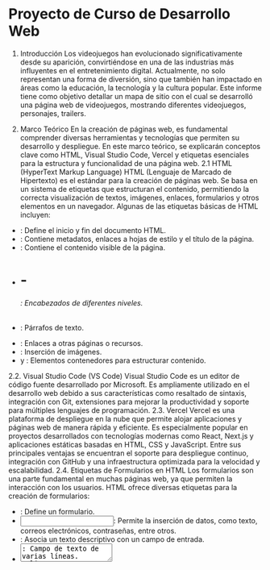 # Proyecto de Curso de Desarrollo Web

1. Introducción
Los videojuegos han evolucionado significativamente desde su aparición, convirtiéndose en una de las industrias más influyentes en el entretenimiento digital. Actualmente, no solo representan una forma de diversión, sino que también han impactado en áreas como la educación, la tecnología y la cultura popular.
Este informe tiene como objetivo detallar un mapa de sitio con el cual se desarrolló una página web de videojuegos, mostrando diferentes videojuegos, personajes, trailers.

2.	Marco Teórico
En la creación de páginas web, es fundamental comprender diversas herramientas y tecnologías que permiten su desarrollo y despliegue. En este marco teórico, se explicarán conceptos clave como HTML, Visual Studio Code, Vercel y etiquetas esenciales para la estructura y funcionalidad de una página web.
2.1 HTML (HyperText Markup Language)
HTML (Lenguaje de Marcado de Hipertexto) es el estándar para la creación de páginas web. Se basa en un sistema de etiquetas que estructuran el contenido, permitiendo la correcta visualización de textos, imágenes, enlaces, formularios y otros elementos en un navegador.
Algunas de las etiquetas básicas de HTML incluyen:
* <html>: Define el inicio y fin del documento HTML.
*	<head>: Contiene metadatos, enlaces a hojas de estilo y el título de la página.
*	<body>: Contiene el contenido visible de la página.
*	<h1> - <h6>: Encabezados de diferentes niveles.
*	<p>: Párrafos de texto.
*	<a>: Enlaces a otras páginas o recursos.
*	<img>: Inserción de imágenes.
*	<div> y <span>: Elementos contenedores para estructurar contenido.
2.2. Visual Studio Code (VS Code)
Visual Studio Code es un editor de código fuente desarrollado por Microsoft. Es ampliamente utilizado en el desarrollo web debido a sus características como resaltado de sintaxis, integración con Git, extensiones para mejorar la productividad y soporte para múltiples lenguajes de programación.
2.3. Vercel
Vercel es una plataforma de despliegue en la nube que permite alojar aplicaciones y páginas web de manera rápida y eficiente. Es especialmente popular en proyectos desarrollados con tecnologías modernas como React, Next.js y aplicaciones estáticas basadas en HTML, CSS y JavaScript. Entre sus principales ventajas se encuentran el soporte para despliegue continuo, integración con GitHub y una infraestructura optimizada para la velocidad y escalabilidad.
2.4. Etiquetas de Formularios en HTML
Los formularios son una parte fundamental en muchas páginas web, ya que permiten la interacción con los usuarios. HTML ofrece diversas etiquetas para la creación de formularios:
*	<form>: Define un formulario.
*	<input>: Permite la inserción de datos, como texto, correos electrónicos, contraseñas, entre otros.
*	<label>: Asocia un texto descriptivo con un campo de entrada.
*	<textarea>: Campo de texto de varias líneas.
*	<select> y <option>: Menús desplegables.
*	<button>: Botón para enviar información o realizar acciones.
Estas etiquetas permiten capturar información del usuario y enviarla a un servidor para su procesamiento, facilitando la creación de sistemas de registro, inicio de sesión y otros formularios interactivos.
2.5. Etiquetas de Tablas en HTML
Las tablas en HTML son una forma estructurada de presentar información en filas y columnas. Se utilizan comúnmente para organizar datos y mejorar la visualización de contenidos en una página web.
Las etiquetas más utilizadas en tablas son:
*	<table>: Define una tabla.
*	<tr>: Representa una fila dentro de la tabla.
*	<td>: Define una celda de datos dentro de una fila.
*	<th>: Define una celda de encabezado, generalmente con texto en negrita.
*	<thead>: Agrupa los encabezados de la tabla.
*	<tbody>: Agrupa el cuerpo de la tabla.
*	<tfoot>: Agrupa el pie de la tabla.
*	colspan y rowspan: Permiten fusionar columnas y filas, respectivamente.
El uso de tablas es esencial en el desarrollo web para mostrar información estructurada de manera clara y accesible.

3. Mapa de sitio

![Mapa de sitio](./images/Mapa_de_sitio.jpeg)

El mapa de sitio presentado en la imagen representa la estructura jerárquica y la organización de los elementos de una página web enfocada en videojuegos. Se detallan las principales secciones del sitio, los elementos que las componen y la relación entre ellos.
3.1. Estructura General
El sitio web se encuentra estructurado dentro de la etiqueta <body>, con un contenedor principal identificado como <div class="page">. Dentro de este contenedor, se organizan tres grandes secciones:
-	Header (Encabezado)
-	Main (Contenido Principal)
-	Footer (Pie de Página)
3.2. Header (Encabezado)
El encabezado incluye la barra de navegación y el logo del sitio. 
Sus elementos son:
-	Nav (Navegación): Una lista no ordenada (<ul>) con elementos de lista (<li>). Que tendrá: Sobre, Videojuegos, Trailers y Contacto
-	Imágenes (<img>), para el logo
-	Logo: Imagen representativa del sitio web.
3.3. Main (Contenido Principal)
La sección principal del sitio está compuesta por diferentes elementos estructurados con etiquetas HTML clave:
Etiquetas utilizadas:
<div>, <section>, <p>, <h1>, <h2>, <img>
Subsecciones:
- Título
-	Sobre (sección informativa sobre los videojuegos).
-	Videojuegos (contenidos específicos sobre videojuegos).
-	Trailers (sección donde se podrían mostrar avances de juegos).
-	Contacto (formulario de contacto).
Dentro de la sección "Videojuegos", hay un botón (<button>) que redirige a otra página donde mostrara un portal de videojuegos.
Dentro de la sección "Portal de Videojuegos", hay un botón (<button>) que redirige a otra página donde mostrara personajes de videojuegos.
3.4. Footer (Pie de Página)
El pie de página incluye información adicional y enlaces complementarios:
-	Redes sociales (enlaces a plataformas como Facebook, Instagram).
-	Copyright, donde se detalla la información de derechos reservados del sitio web
3.5. Pestaña 1 (Portal de Videojuegos)
Solo mostrara información e imágenes de diferentes videojuegos con su respetiva imagen.
3.6. Pestaña 2 (Portal de Personajes)
Mostrara personajes en una tabla y su respectiva imagen.

4. Pagina Web
4.1. Vista principal

![Portada](./images/portada1.png)
![Portada](./images/portada2.png)
![Portada](./images/portada3.png)
![Portada](./images/portada4.png)

5. Hosting y dominio – Vercel
Para el hosting y dominio, escogí la plataforma Vercel, adjunto enlace del proyecto:
[Proyecto](https://steam-two-cyan.vercel.app/)
